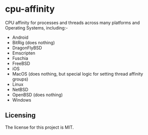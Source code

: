 # cpu-affinity

CPU affinity for processes and threads across many platforms and Operating Systems, including:-

* Android
* BitRig (does nothing)
* DragonFlyBSD
* Emscripten
* Fuschia
* FreeBSD
* iOS
* MacOS (does nothing, but special logic for setting thread affinity groups)
* Linux
* NetBSD
* OpenBSD (does nothing)
* Windows


## Licensing

The license for this project is MIT.
